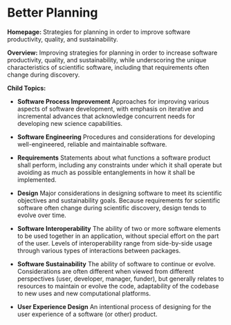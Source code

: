 # Better Planning

**Homepage:** Strategies for planning in order to improve software productivity, quality, and sustainability.  

**Overview:** 
Improving strategies for planning in order to increase software productivity, quality, and sustainability, while underscoring the unique characteristics of scientific software, including that requirements often change during discovery.

**Child Topics:**

<!--
Addition: Software Engineering [moves from Better Development], Requirements, Design, Software Interoperability
-->
- **Software Process Improvement**
Approaches for improving various aspects of software development, with emphasis on iterative and incremental advances that acknowledge concurrent needs for developing new science capabilities.
<!---Topic order: 1--->

- **Software Engineering**
Procedures and considerations for developing well-engineered, reliable and maintainable software.
<!---Topic order: 2--->

- **Requirements**
Statements about what functions a software product shall perform, including any constraints under which it shall operate but avoiding as much as possible entanglements in how it shall be implemented.
<!---Topic order: 3--->

- **Design**
Major considerations in designing software to meet its scientific objectives and sustainability goals. Because requirements for scientific software often change during scientific discovery, design tends to evolve over time.
<!---Topic order: 4--->

- **Software Interoperability**
The ability of two or more software elements to be used together in an application, without special effort on the part of the user.  Levels of interoperability range from side-by-side usage through various types of interactions between packages.
<!---Topic order: 5--->

- **Software Sustainability**
The ability of software to continue or evolve.  Considerations are often different when viewed from different perspectives (user, developer, manager, funder), but generally relates to resources to maintain or evolve the code, adaptability of the codebase to new uses and new computational platforms.
<!---Topic order: 6--->

- **User Experience Design**
An intentional process of designing for the user experience of a software (or other) product.
<!---Topic order: 7--->

<!---
Category order: 1
--->
